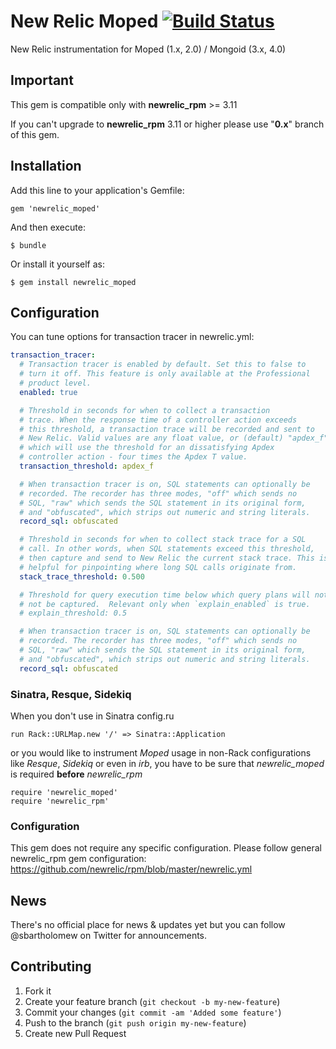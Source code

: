 # New Relic Moped [![Build Status](https://travis-ci.org/stevebartholomew/newrelic_moped.svg)](https://travis-ci.org/stevebartholomew/newrelic_moped)

New Relic instrumentation for Moped (1.x, 2.0) / Mongoid (3.x, 4.0)

## Important

This gem is compatible only with __newrelic_rpm__ >= 3.11

If you can't upgrade to __newrelic_rpm__ 3.11 or higher please use "__0.x__" branch of this gem.

## Installation

Add this line to your application's Gemfile:

    gem 'newrelic_moped'

And then execute:

    $ bundle

Or install it yourself as:

    $ gem install newrelic_moped
    
## Configuration

You can tune options for transaction tracer in newrelic.yml:

```yml
transaction_tracer:
  # Transaction tracer is enabled by default. Set this to false to
  # turn it off. This feature is only available at the Professional
  # product level.
  enabled: true

  # Threshold in seconds for when to collect a transaction
  # trace. When the response time of a controller action exceeds
  # this threshold, a transaction trace will be recorded and sent to
  # New Relic. Valid values are any float value, or (default) "apdex_f",
  # which will use the threshold for an dissatisfying Apdex
  # controller action - four times the Apdex T value.
  transaction_threshold: apdex_f

  # When transaction tracer is on, SQL statements can optionally be
  # recorded. The recorder has three modes, "off" which sends no
  # SQL, "raw" which sends the SQL statement in its original form,
  # and "obfuscated", which strips out numeric and string literals.
  record_sql: obfuscated

  # Threshold in seconds for when to collect stack trace for a SQL
  # call. In other words, when SQL statements exceed this threshold,
  # then capture and send to New Relic the current stack trace. This is
  # helpful for pinpointing where long SQL calls originate from.
  stack_trace_threshold: 0.500

  # Threshold for query execution time below which query plans will not
  # not be captured.  Relevant only when `explain_enabled` is true.
  # explain_threshold: 0.5

  # When transaction tracer is on, SQL statements can optionally be
  # recorded. The recorder has three modes, "off" which sends no
  # SQL, "raw" which sends the SQL statement in its original form,
  # and "obfuscated", which strips out numeric and string literals.
  record_sql: obfuscated
```

### Sinatra, Resque, Sidekiq

When you don't use in Sinatra config.ru

    run Rack::URLMap.new '/' => Sinatra::Application

or you would like to instrument *Moped* usage in non-Rack configurations like *Resque*, *Sidekiq* or even in *irb*, you have to be sure that *newrelic_moped* is required **before** *newrelic_rpm*

    require 'newrelic_moped'
    require 'newrelic_rpm'

### Configuration

This gem does not require any specific configuration. Please follow general newrelic_rpm gem configuration:
https://github.com/newrelic/rpm/blob/master/newrelic.yml

## News

There's no official place for news & updates yet but you can follow @sbartholomew on Twitter for announcements.

## Contributing

1. Fork it
2. Create your feature branch (`git checkout -b my-new-feature`)
3. Commit your changes (`git commit -am 'Added some feature'`)
4. Push to the branch (`git push origin my-new-feature`)
5. Create new Pull Request
